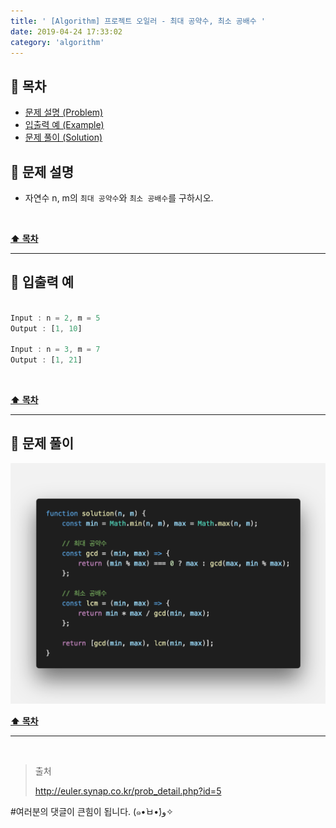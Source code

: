 ```yaml
---
title: ' [Algorithm] 프로젝트 오일러 - 최대 공약수, 최소 공배수 '
date: 2019-04-24 17:33:02
category: 'algorithm'
---
```


## **💎 목차**
  * [문제 설명 (Problem)](#-문제-설명)
  * [입출력 예 (Example)](#-입출력-예)
  * [문제 풀이 (Solution)](#-문제-풀이)

## **📕 문제 설명**

- 자연수 n, m의 `최대 공약수`와 `최소 공배수`를 구하시오.

<br />

**[⬆ 목차](#-목차)**

---

## **📙 입출력 예**

```js

Input : n = 2, m = 5
Output : [1, 10]

Input : n = 3, m = 7
Output : [1, 21]

```

<br />

**[⬆ 목차](#-목차)**

---

## **📘 문제 풀이**

![](../../../assets/algorithm/euler/euler.5.solution.png)
<br />

**[⬆ 목차](#-목차)**

---

<br />

> 출처
>
> <a href="http://euler.synap.co.kr/prob_detail.php?id=5" target="_blank">http://euler.synap.co.kr/prob_detail.php?id=5</a>

#여러분의 댓글이 큰힘이 됩니다. (๑•̀ㅂ•́)و✧
